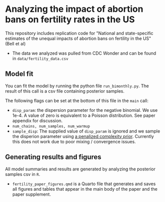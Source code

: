 # Analyzing the impact of abortion bans on fertility rates in the US
This repository includes replication code for "National and state-specific estimates of the unequal impacts of abortion bans on fertility in the US" (Bell et al)

- The data we analyzed was pulled from CDC Wonder and can be found in `data/fertility_data.csv`

## Model fit
You can fit the model by running the python file `run_bimonthly.py`. The result of this call is a csv file containing posterior samples.

The following flags can be set at the bottom of this file in the `main` call:
- `disp_param`: the dispersion parameter for the negative binomial.  We use 1e-4.  A value of zero is equivalent to a Poisson distribution.  See paper appendix for discussion. 
- `num_chains, num_samples, num_warmup`
- `sample_disp`: The supplied value of `disp_param` is ignored and we sample the disperion parameter using [a penalized complexity prior](https://dansblog.netlify.app/posts/2022-08-29-priors4/priors4.html).  Currently this does not work due to poor mixing / convergence issues.

## Generating results and figures
All model summaries and results are generated by analyzing the posterior samples csv in `R`. 
- `fertility_paper_figures.qmd` is a Quarto file that generates and saves all figures and tables that appear in the main body of the paper and the paper supplement.

